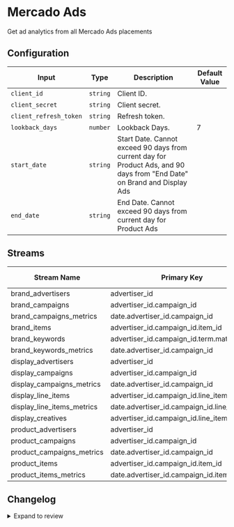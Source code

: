 # Mercado Ads
Get ad analytics from all Mercado Ads placements

## Configuration

| Input | Type | Description | Default Value |
|-------|------|-------------|---------------|
| `client_id` | `string` | Client ID.  |  |
| `client_secret` | `string` | Client secret.  |  |
| `client_refresh_token` | `string` | Refresh token.  |  |
| `lookback_days` | `number` | Lookback Days.  | 7 |
| `start_date` | `string` | Start Date. Cannot exceed 90 days from current day for Product Ads, and 90 days from &quot;End Date&quot; on Brand and Display Ads |  |
| `end_date` | `string` | End Date. Cannot exceed 90 days from current day for Product Ads |  |

## Streams
| Stream Name | Primary Key | Pagination | Supports Full Sync | Supports Incremental |
|-------------|-------------|------------|---------------------|----------------------|
| brand_advertisers | advertiser_id | No pagination | ✅ |  ❌  |
| brand_campaigns | advertiser_id.campaign_id | No pagination | ✅ |  ❌  |
| brand_campaigns_metrics | date.advertiser_id.campaign_id | DefaultPaginator | ✅ |  ✅  |
| brand_items | advertiser_id.campaign_id.item_id | No pagination | ✅ |  ❌  |
| brand_keywords | advertiser_id.campaign_id.term.match_type | No pagination | ✅ |  ❌  |
| brand_keywords_metrics | date.advertiser_id.campaign_id | DefaultPaginator | ✅ |  ✅  |
| display_advertisers | advertiser_id | No pagination | ✅ |  ❌  |
| display_campaigns | advertiser_id.campaign_id | No pagination | ✅ |  ❌  |
| display_campaigns_metrics | date.advertiser_id.campaign_id | No pagination | ✅ |  ✅  |
| display_line_items | advertiser_id.campaign_id.line_item_id | No pagination | ✅ |  ❌  |
| display_line_items_metrics | date.advertiser_id.campaign_id.line_item_id | No pagination | ✅ |  ✅  |
| display_creatives | advertiser_id.campaign_id.line_item_id | No pagination | ✅ |  ❌  |
| product_advertisers | advertiser_id | No pagination | ✅ |  ❌  |
| product_campaigns | advertiser_id.campaign_id | DefaultPaginator | ✅ |  ❌  |
| product_campaigns_metrics | date.advertiser_id.campaign_id | DefaultPaginator | ✅ |  ✅  |
| product_items | advertiser_id.campaign_id.item_id | DefaultPaginator | ✅ |  ❌  |
| product_items_metrics | date.advertiser_id.campaign_id.item_id | DefaultPaginator | ✅ |  ✅  |

## Changelog

<details>
  <summary>Expand to review</summary>

| Version          | Date              | Pull Request | Subject        |
|------------------|-------------------|--------------|----------------|
| 0.0.14 | 2025-10-14 | [67833](https://github.com/airbytehq/airbyte/pull/67833) | Update dependencies |
| 0.0.13 | 2025-10-07 | [67378](https://github.com/airbytehq/airbyte/pull/67378) | Update dependencies |
| 0.0.12 | 2025-09-30 | [66343](https://github.com/airbytehq/airbyte/pull/66343) | Update dependencies |
| 0.0.11 | 2025-09-09 | [65839](https://github.com/airbytehq/airbyte/pull/65839) | Update dependencies |
| 0.0.10 | 2025-08-23 | [65192](https://github.com/airbytehq/airbyte/pull/65192) | Update dependencies |
| 0.0.9 | 2025-08-16 | [64977](https://github.com/airbytehq/airbyte/pull/64977) | Update dependencies |
| 0.0.8 | 2025-08-02 | [64270](https://github.com/airbytehq/airbyte/pull/64270) | Update dependencies |
| 0.0.7 | 2025-07-26 | [63897](https://github.com/airbytehq/airbyte/pull/63897) | Update dependencies |
| 0.0.6 | 2025-07-19 | [63442](https://github.com/airbytehq/airbyte/pull/63442) | Update dependencies |
| 0.0.5 | 2025-07-12 | [63257](https://github.com/airbytehq/airbyte/pull/63257) | Update dependencies |
| 0.0.4 | 2025-07-05 | [62576](https://github.com/airbytehq/airbyte/pull/62576) | Update dependencies |
| 0.0.3 | 2025-06-28 | [62401](https://github.com/airbytehq/airbyte/pull/62401) | Update dependencies |
| 0.0.2 | 2025-06-21 | [61136](https://github.com/airbytehq/airbyte/pull/61136) | Update dependencies |
| 0.0.1 | 2025-05-26 | | Initial release by [@joacoc2020](https://github.com/joacoc2020) via Connector Builder |

</details>

